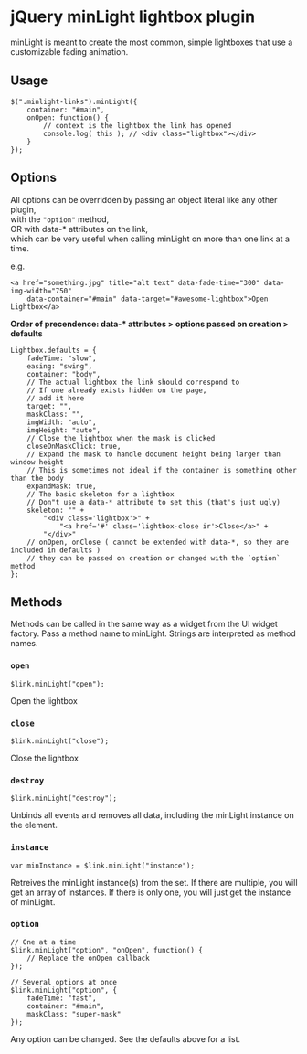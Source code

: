 # jQuery minLight lightbox plugin

minLight is meant to create the most common, simple lightboxes that use a customizable fading animation.


## Usage

	$(".minlight-links").minLight({
		container: "#main",
		onOpen: function() {
			// context is the lightbox the link has opened
			console.log( this ); // <div class="lightbox"></div>
		}
	});


## Options

All options can be overridden by passing an object literal like any other plugin,<br>
with the `"option"` method,<br>
OR with data-* attributes on the link,<br>
which can be very useful when calling minLight on more than one link at a time.

e.g.

	<a href="something.jpg" title="alt text" data-fade-time="300" data-img-width="750"
		data-container="#main" data-target="#awesome-lightbox">Open Lightbox</a>

__Order of precendence: data-* attributes > options passed on creation > defaults__

	Lightbox.defaults = {
		fadeTime: "slow",
		easing: "swing",
		container: "body",
		// The actual lightbox the link should correspond to
		// If one already exists hidden on the page,
		// add it here
		target: "",
		maskClass: "",
		imgWidth: "auto",
		imgHeight: "auto",
		// Close the lightbox when the mask is clicked
		closeOnMaskClick: true,
		// Expand the mask to handle document height being larger than window height
		// This is sometimes not ideal if the container is something other than the body
		expandMask: true,
		// The basic skeleton for a lightbox
		// Don"t use a data-* attribute to set this (that's just ugly)
		skeleton: "" +
			"<div class='lightbox'>" +
				"<a href='#' class='lightbox-close ir'>Close</a>" +
			"</div>"
		// onOpen, onClose ( cannot be extended with data-*, so they are included in defaults )
		// they can be passed on creation or changed with the `option` method
	};

## Methods

Methods can be called in the same way as a widget from the UI widget factory. Pass a method name to minLight. Strings are interpreted as method names.

### `open`

	$link.minLight("open");

Open the lightbox

### `close`

	$link.minLight("close");

Close the lightbox

### `destroy`

	$link.minLight("destroy");

Unbinds all events and removes all data, including the minLight instance on the element.

### `instance`

	var minInstance = $link.minLight("instance");

Retreives the minLight instance(s) from the set. If there are multiple, you will get an array of instances. If there is only one, you will just get the instance of minLight.

### `option`

	// One at a time
	$link.minLight("option", "onOpen", function() {
		// Replace the onOpen callback
	});

	// Several options at once
	$link.minLight("option", {
		fadeTime: "fast",
		container: "#main",
		maskClass: "super-mask"
	});

Any option can be changed. See the defaults above for a list.
